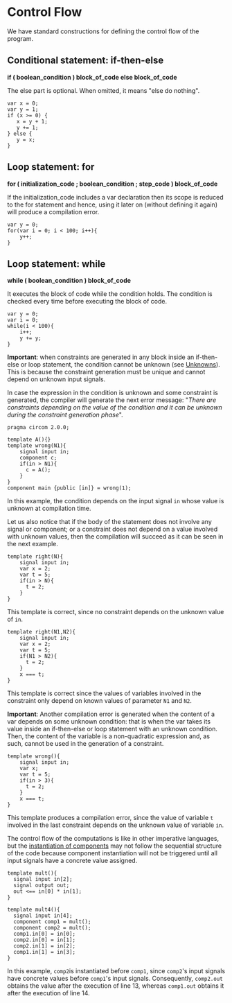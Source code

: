 # Control Flow

We have standard constructions for defining the control flow of the program.

## Conditional statement: if-then-else

**if ( boolean_condition ) block_of_code else block_of_code**

The else part is optional. When omitted, it means "else do nothing".

```text
var x = 0;
var y = 1;
if (x >= 0) {
   x = y + 1;
   y += 1;
} else {
   y = x;
}
```

## Loop statement: for

**for ( initialization_code ; boolean_condition ; step_code ) block_of_code**

If the initialization_code includes a var declaration then its scope is reduced to the for statement and hence, using it later on (without defining it again) will produce a compilation error.

```text
var y = 0;
for(var i = 0; i < 100; i++){
    y++;
}
```

## Loop statement: while

**while ( boolean_condition ) block_of_code**

It executes the block of code while the condition holds. The condition is checked every time before executing the block of code.

```text
var y = 0;
var i = 0;
while(i < 100){
    i++;
    y += y;
}
```

**Important**: when constraints are generated in any block inside an if-then-else or loop statement, the condition cannot be unknown (see [Unknowns](../circom-insight/unknowns)). This is because the constraint generation must be unique and cannot depend on unknown input signals.

In case the expression in the condition is unknown and some constraint is generated, the compiler will generate the next error message: "_There are constraints depending on the value of the condition and it can be unknown during the constraint generation phase_".

```text
pragma circom 2.0.0;

template A(){}
template wrong(N1){
    signal input in;
    component c;
    if(in > N1){
      c = A();
    }
}
component main {public [in]} = wrong(1);
```

In this example, the condition depends on the input signal `in` whose value is unknown at compilation time.

Let us also notice that if the body of the statement does not involve any signal or component; or a constraint does not depend on a value involved with unknown values, then the compilation will succeed as it can be seen in the next example.

```text
template right(N){
    signal input in;
    var x = 2;
    var t = 5;
    if(in > N){
      t = 2;
    }
}
```

This template is correct, since no constraint depends on the unknown value of `in`.

```text
template right(N1,N2){
    signal input in;
    var x = 2;
    var t = 5;
    if(N1 > N2){
      t = 2;
    }
    x === t;
}
```

This template is correct since the values of variables involved in the constraint only depend on known values of parameter `N1` and `N2`.

**Important**: Another compilation error is generated when the content of a var depends on some unknown condition: that is when the var takes its value inside an if-then-else or loop statement with an unknown condition. Then, the content of the variable is a non-quadratic expression and, as such, cannot be used in the generation of a constraint.

```text
template wrong(){
    signal input in;
    var x; 
    var t = 5;
    if(in > 3){
      t = 2;
    }
    x === t;
}
```

This template produces a compilation error, since the value of variable `t` involved in the last constraint depends on the unknown value of variable `in`.

The control flow of the computations is like in other imperative languages, but the [instantiation of components](../templates-and-components) may not follow the sequential structure of the code because component instantiation will not be triggered until all input signals have a concrete value assigned.

```text
template mult(){
  signal input in[2];
  signal output out;
  out <== in[0] * in[1];
}

template mult4(){
  signal input in[4];
  component comp1 = mult();
  component comp2 = mult();
  comp1.in[0] = in[0];
  comp2.in[0] = in[1];
  comp2.in[1] = in[2];
  comp1.in[1] = in[3];
}
```

In this example, `comp2`is instantiated before `comp1`, since `comp2`'s input signals have concrete values before `comp1`'s input signals. Consequently, `comp2.out` obtains the value after the execution of line 13, whereas `comp1.out` obtains it after the execution of line 14.

